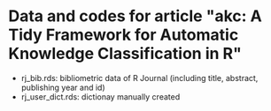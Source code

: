 # Data and codes for article "akc: A Tidy Framework for Automatic Knowledge Classification in R"
- rj_bib.rds: bibliometric data of R Journal (including title, abstract, publishing year and id)
- rj_user_dict.rds: dictionay manually created
